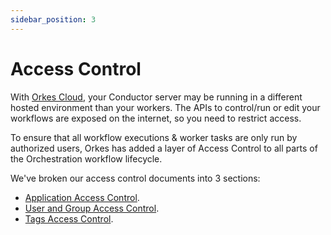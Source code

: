 ```yaml
---
sidebar_position: 3
---
```


# Access Control

With [Orkes Cloud](https://orkes.io/cloud/), your Conductor server may be running in a different hosted environment than your workers.  The APIs to control/run or edit your workflows are exposed on the internet, so you need to restrict access. 

To ensure that all workflow executions & worker tasks are only run by authorized users, Orkes has added a layer of Access Control to all parts of the Orchestration workflow lifecycle.

We've broken our access control documents into 3 sections:

* [Application Access Control](access-control-applications).
* [User and Group Access Control](access-control-users).
* [Tags Access Control](access-control-tags).
